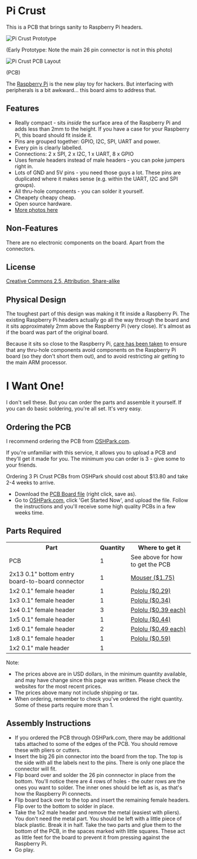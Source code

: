 Pi Crust
========

This is a PCB that brings sanity to Raspberry Pi headers.

![Pi Crust Prototype](https://github.com/joewalnes/pi-crust/raw/master/images/prototype.jpg)

(Early Prototype: Note the main 26 pin connector is not in this photo)

![Pi Crust PCB Layout](https://github.com/joewalnes/pi-crust/raw/master/images/pcb.png)

(PCB)

The [Raspberry Pi](http://www.raspberrypi.org/) is the new play toy for hackers. But interfacing
with peripherals is a bit awkward... this board aims to address that.


Features
--------

*   Really compact - sits *inside* the surface area of the Raspberry Pi and adds less than 2mm to the height. If you have a case for your Raspberry Pi, this board should fit inside it.
*   Pins are grouped together: GPIO, I2C, SPI, UART and power.
*   Every pin is clearly labelled.
*   Connections: 2 x SPI, 2 x I2C, 1 x UART, 8 x GPIO
*   Uses female headers instead of male headers - you can poke jumpers right in.
*   Lots of GND and 5V pins - you need those guys a lot. These pins are duplicated where it makes sense (e.g. within the UART, I2C and SPI groups).
*   All thru-hole components - you can solder it yourself.
*   Cheapety cheapy cheap.
*   Open source hardware.
*   [More photos here](http://todayimade.co/items/joe-walnes-made-a-tiny-breakout-board-for-raspberry-pi)

Non-Features
------------

There are no electronic components on the board. Apart from the connectors.


License
-------

[Creative Commons 2.5, Attribution, Share-alike](http://creativecommons.org/licenses/by-sa/2.5/)


Physical Design
---------------

The toughest part of this design was making it fit inside a Raspberry Pi. The existing Raspberry Pi headers
actually go all the way through the board and it sits approximately 2mm above the Raspberry Pi (very close).
It's almost as if the board was part of the original board.

Because it sits so close to the Raspberry Pi, [care has been taken](https://twitter.com/joewalnes/status/220147308359196672/photo/1)
to ensure that any thru-hole components avoid components on the Raspberry Pi board (so they don't short them out),
and to avoid restricting air getting to the main ARM processor.


I Want One!
===========

I don't sell these. But you can order the parts and assemble it yourself. If you can do basic soldering, you're all set. It's very easy.


Ordering the PCB
----------------

I recommend ordering the PCB from [OSHPark.com](http://oshpark.com).

If you're unfamiliar with this service, it allows you to upload a PCB and they'll get it made for you. The minimum you can order is 3 - give some to your friends.

Ordering 3 Pi Crust PCBs from OSHPark should cost about $13.80 and take 2-4 weeks to arrive.

*   Download the [PCB Board file](https://github.com/joewalnes/pi-crust/raw/master/pi-crust.brd) (right click, save as).
*   Go to [OSHPark.com](http://oshpark.com), click 'Get Started Now', and upload the file. Follow the instructions and you'll receive some high quality PCBs in a few weeks time.


Parts Required
--------------

<table>
  <tr>
    <th>Part</th>
    <th>Quantity</th>
    <th>Where to get it</th>
  </tr>
  <tr>
    <td>PCB</td>
    <td>1</td>
    <td>See above for how to get the PCB</td>
  </tr>
  <tr>
    <td>2x13 0.1" bottom entry board-to-board connector</td>
    <td>1</td>
    <td><a href="http://www.mouser.com/ProductDetail/?qs=sGAEpiMZZMvFp%252byPHbnZYwunzTEjB0Kf">Mouser ($1.75)</a></td>
  </tr>
  <tr>
    <td>1x2 0.1" female header</td>
    <td>1</td>
    <td><a href="http://www.pololu.com/catalog/product/1012">Pololu ($0.29)</a></td>
  </tr>
  <tr>
    <td>1x3 0.1" female header</td>
    <td>1</td>
    <td><a href="http://www.pololu.com/catalog/product/1013">Pololu ($0.34)</a></td>
  </tr>
  <tr>
    <td>1x4 0.1" female header</td>
    <td>3</td>
    <td><a href="http://www.pololu.com/catalog/product/1014">Pololu ($0.39 each)</a></td>
  </tr>
  <tr>
    <td>1x5 0.1" female header</td>
    <td>1</td>
    <td><a href="http://www.pololu.com/catalog/product/1015">Pololu ($0.44)</a></td>
  </tr>
  <tr>
    <td>1x6 0.1" female header</td>
    <td>2</td>
    <td><a href="http://www.pololu.com/catalog/product/1016">Pololu ($0.49 each)</a></td>
  </tr>
  <tr>
    <td>1x8 0.1" female header</td>
    <td>1</td>
    <td><a href="http://www.pololu.com/catalog/product/1018">Pololu ($0.59)</a></td>
  </tr>
  <tr>
    <td>1x2 0.1" male header</td>
    <td>1</td>
    <td><!-- TODO --></td>
  </tr>
</table>

Note:
*   The prices above are in USD dollars, in the minimum quantity available, and may have change since this page was written. Please check the websites for the most recent prices.
*   The prices above many not include shipping or tax.
*   When ordering, remember to check you've ordered the right quantity. Some of these parts require more than 1.


Assembly Instructions
---------------------

*   If you ordered the PCB through OSHPark.com, there may be additional tabs attached to some of the edges of the PCB. You should remove these with pliers or cutters.
*   Insert the big 26 pin connector into the board from the top. The top is the side with all the labels next to the pins. There is only one place the connector will fit.
*   Flip board over and solder the 26 pin connnector in place from the bottom. You'll notice there are 4 rows of holes - the outer rows are the ones you want to solder. The inner ones should be left as is, as that's how the Raspberry Pi connects.
*   Flip board back over to the top and insert the remaining female headers. Flip over to the bottom to solder in place.
*   Take the 1x2 male header and remove the metal (easiest with pliers). You don't need the metal part. You should be left with a little piece of black plastic. Break it in half. Take the two parts and glue them to the bottom of the PCB, in the spaces marked with little squares. These act as little feet for the board to prevent it from pressing against the Raspberry Pi.
*   Go play.



